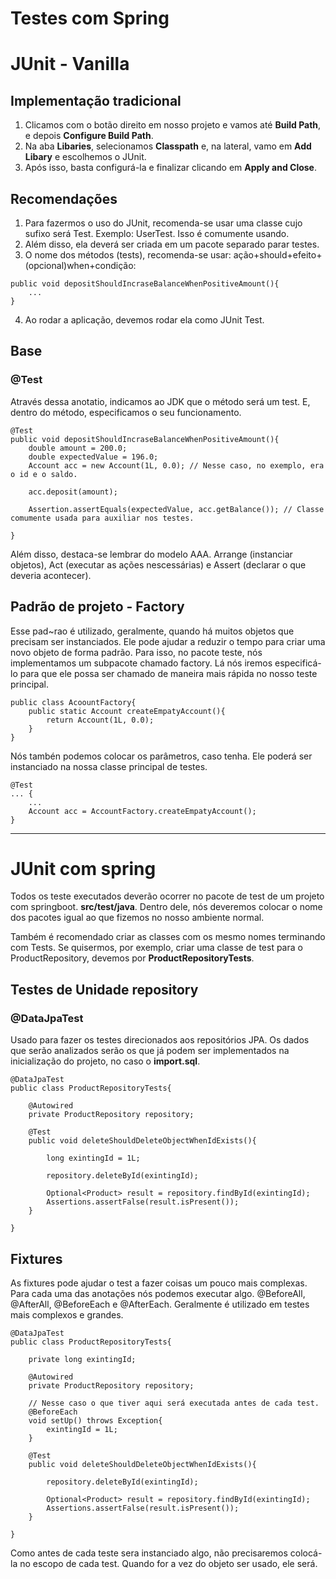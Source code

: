 # Testes com Spring

# JUnit - Vanilla

## Implementação tradicional

1. Clicamos com o botão direito em nosso projeto e vamos até **Build Path**, e depois **Configure Build Path**.
2. Na aba **Libaries**, selecionamos **Classpath** e, na lateral, vamo em **Add Libary** e escolhemos o JUnit.
3. Após isso, basta configurá-la e finalizar clicando em **Apply and Close**.

## Recomendações

1. Para fazermos o uso do JUnit, recomenda-se usar uma classe cujo sufixo será Test. Exemplo: UserTest. Isso é comumente usando. 
2. Além disso, ela deverá ser criada em um pacote separado parar testes.
3. O nome dos métodos (tests), recomenda-se usar: ação+should+efeito+(opcional)when+condição:

```
public void depositShouldIncraseBalanceWhenPositiveAmount(){
    ...
}
```

4. Ao rodar a aplicação, devemos rodar ela como JUnit Test.

## Base

### @Test

Através dessa anotatio, indicamos ao JDK que o método será um test. E, dentro do método, especificamos o  seu funcionamento.

```
@Test
public void depositShouldIncraseBalanceWhenPositiveAmount(){
    double amount = 200.0;
    double expectedValue = 196.0;
    Account acc = new Account(1L, 0.0); // Nesse caso, no exemplo, era o id e o saldo.

    acc.deposit(amount);

    Assertion.assertEquals(expectedValue, acc.getBalance()); // Classe comumente usada para auxiliar nos testes.

}
```

Além disso, destaca-se lembrar do modelo AAA. Arrange (instanciar objetos), Act (executar as ações nescessárias) e Assert (declarar o que deveria acontecer).

## Padrão de projeto - Factory

Esse pad~rao é utilizado, geralmente, quando há muitos objetos que precisam ser instanciados. Ele pode ajudar a reduzir o tempo para criar uma novo objeto de forma padrão. Para isso, no pacote teste, nós implementamos um subpacote chamado factory. Lá nós iremos especificá-lo para que ele possa ser chamado de maneira mais rápida no nosso teste principal.

```
public class AcoountFactory{
    public static Account createEmpatyAccount(){
        return Account(1L, 0.0);
    }
}
```

Nós tambén podemos colocar os parâmetros, caso tenha. Ele poderá ser instanciado na nossa classe principal de testes.
```
@Test
... {
    ...
    Account acc = AccountFactory.createEmpatyAccount();
}
```

---

# JUnit com spring

Todos os teste executados deverão ocorrer no pacote de test de um projeto com springboot. **src/test/java**. Dentro dele, nós deveremos colocar o nome dos pacotes igual ao que fizemos no nosso ambiente normal.

Também é recomendado criar as classes com os mesmo nomes terminando com Tests. Se quisermos, por exemplo, criar uma classe de test para o ProductRepository, devemos por **ProductRepositoryTests**.

## Testes de Unidade repository

### @DataJpaTest

Usado para fazer os testes direcionados aos repositórios JPA. Os dados que serão analizados serão os que já podem ser implementados na inicialização do projeto, no caso o **import.sql**.

```
@DataJpaTest
public class ProductRepositoryTests{

    @Autowired
    private ProductRepository repository;

    @Test
    public void deleteShouldDeleteObjectWhenIdExists(){

        long exintingId = 1L;

        repository.deleteById(exintingId);

        Optional<Product> result = repository.findById(exintingId);
        Assertions.assertFalse(result.isPresent());
    }

}
```

## Fixtures

As fixtures pode ajudar o test a fazer coisas um pouco mais complexas. Para cada uma das anotações nós podemos executar algo. @BeforeAll, @AfterAll, @BeforeEach e @AfterEach. Geralmente é utilizado em testes mais complexos e grandes.

```
@DataJpaTest
public class ProductRepositoryTests{

    private long exintingId;

    @Autowired
    private ProductRepository repository;

    // Nesse caso o que tiver aqui será executada antes de cada test.
    @BeforeEach
    void setUp() throws Exception{
        exintingId = 1L;
    }

    @Test
    public void deleteShouldDeleteObjectWhenIdExists(){

        repository.deleteById(exintingId);

        Optional<Product> result = repository.findById(exintingId);
        Assertions.assertFalse(result.isPresent());
    }

}
```

Como antes de cada teste sera instanciado algo, não precisaremos colocá-la no escopo de cada test. Quando for a vez do objeto ser usado, ele será.
